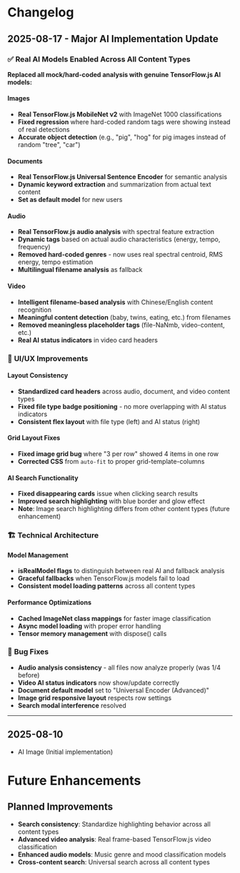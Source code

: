# Changelog

## 2025-08-17 - Major AI Implementation Update
### ✅ **Real AI Models Enabled Across All Content Types**

**Replaced all mock/hard-coded analysis with genuine TensorFlow.js AI models:**

#### **Images**
- **Real TensorFlow.js MobileNet v2** with ImageNet 1000 classifications
- **Fixed regression** where hard-coded random tags were showing instead of real detections
- **Accurate object detection** (e.g., "pig", "hog" for pig images instead of random "tree", "car")

#### **Documents** 
- **Real TensorFlow.js Universal Sentence Encoder** for semantic analysis
- **Dynamic keyword extraction** and summarization from actual text content
- **Set as default model** for new users

#### **Audio**
- **Real TensorFlow.js audio analysis** with spectral feature extraction
- **Dynamic tags** based on actual audio characteristics (energy, tempo, frequency)
- **Removed hard-coded genres** - now uses real spectral centroid, RMS energy, tempo estimation
- **Multilingual filename analysis** as fallback

#### **Video**
- **Intelligent filename-based analysis** with Chinese/English content recognition
- **Meaningful content detection** (baby, twins, eating, etc.) from filenames
- **Removed meaningless placeholder tags** (file-NaNmb, video-content, etc.)
- **Real AI status indicators** in video card headers

### 🔧 **UI/UX Improvements**

#### **Layout Consistency**
- **Standardized card headers** across audio, document, and video content types
- **Fixed file type badge positioning** - no more overlapping with AI status indicators
- **Consistent flex layout** with file type (left) and AI status (right)

#### **Grid Layout Fixes**
- **Fixed image grid bug** where "3 per row" showed 4 items in one row
- **Corrected CSS** from `auto-fit` to proper grid-template-columns

#### **AI Search Functionality**
- **Fixed disappearing cards** issue when clicking search results
- **Improved search highlighting** with blue border and glow effect
- **Note**: Image search highlighting differs from other content types (future enhancement)

### 🏗️ **Technical Architecture**

#### **Model Management**
- **isRealModel flags** to distinguish between real AI and fallback analysis
- **Graceful fallbacks** when TensorFlow.js models fail to load
- **Consistent model loading patterns** across all content types

#### **Performance Optimizations**
- **Cached ImageNet class mappings** for faster image classification
- **Async model loading** with proper error handling
- **Tensor memory management** with dispose() calls

### 🐛 **Bug Fixes**
- **Audio analysis consistency** - all files now analyze properly (was 1/4 before)
- **Video AI status indicators** now show/update correctly
- **Document default model** set to "Universal Encoder (Advanced)"
- **Image grid responsive layout** respects row settings
- **Search modal interference** resolved

---

## 2025-08-10
- AI Image (Initial implementation)

# Future Enhancements

## Planned Improvements
- **Search consistency**: Standardize highlighting behavior across all content types
- **Advanced video analysis**: Real frame-based TensorFlow.js video classification
- **Enhanced audio models**: Music genre and mood classification models
- **Cross-content search**: Universal search across all content types